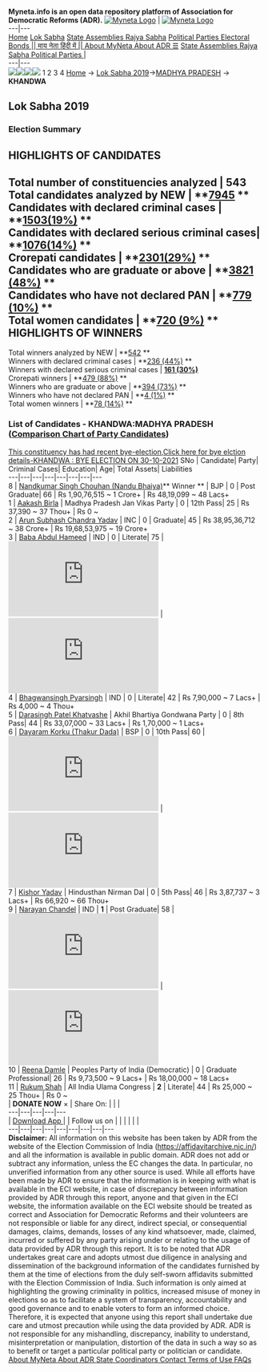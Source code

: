 **Myneta.info is an open data repository platform of Association for Democratic Reforms (ADR).**
[![Myneta Logo](https://www.myneta.info/lib/img/myneta-logo.png)](https://www.myneta.info/) | [![Myneta Logo](https://www.myneta.info/lib/img/adr-logo.png)](https://adrindia.org)  
---|---  
[Home](https://www.myneta.info/) [Lok Sabha](https://www.myneta.info/#ls "Lok Sabha") [ State Assemblies ](https://www.myneta.info/#sa "State Assemblies") [Rajya Sabha](https://www.myneta.info/#rs "Rajya Sabha") [Political Parties ](https://www.myneta.info/party "Political Parties") [ Electoral Bonds ](https://www.myneta.info/electoral_bonds "Electoral Bonds") [ || माय नेता हिंदी में || ](https://translate.google.co.in/translate?prev=hp&hl=en&js=y&u=www.myneta.info&sl=en&tl=hi&history_state0=) [ About MyNeta ](https://adrindia.org/content/about-myneta) [ About ADR ](https://adrindia.org/about-adr/who-we-are) [☰](javascript:void\(0\))
[ State Assemblies ](https://www.myneta.info/#sa "State Assemblies") [ Rajya Sabha ](https://www.myneta.info/#rs "Rajya Sabha") [ Political Parties ](https://www.myneta.info/party "Political Parties")
|   
---|---  
![](https://www.myneta.info/lib/img/banner/banner-1.png)![](https://www.myneta.info/lib/img/banner/banner-2.png)![](https://www.myneta.info/lib/img/banner/banner-3.png)![](https://www.myneta.info/lib/img/banner/banner-4.png)
1  2  3  4 
[Home](https://www.myneta.info/) → [Lok Sabha 2019](https://www.myneta.info/LokSabha2019/)→[MADHYA PRADESH](https://www.myneta.info/LokSabha2019/index.php?action=show_constituencies&state_id=45) → **KHANDWA**
### 
## Lok Sabha 2019
###  Election Summary 
HIGHLIGHTS OF CANDIDATES  
---  
Total number of constituencies analyzed |  543   
Total candidates analyzed by NEW | **[7945](https://www.myneta.info/LokSabha2019/index.php?action=summary&subAction=candidates_analyzed&sort=candidate#summary) **  
Candidates with declared criminal cases | **[1503(19%)](https://www.myneta.info/LokSabha2019/index.php?action=summary&subAction=crime&sort=candidate#summary) **  
Candidates with declared serious criminal cases| **[1076(14%)](https://www.myneta.info/LokSabha2019/index.php?action=summary&subAction=serious_crime&sort=candidate#summary) **  
Crorepati candidates | **[2301(29%)](https://www.myneta.info/LokSabha2019/index.php?action=summary&subAction=crorepati&sort=candidate#summary) **  
Candidates who are graduate or above | **[3821 (48%)](https://www.myneta.info/LokSabha2019/index.php?action=summary&subAction=education&sort=candidate#summary) **  
Candidates who have not declared PAN | **[779 (10%)](https://www.myneta.info/LokSabha2019/index.php?action=summary&subAction=without_pan&sort=candidate#summary) **  
Total women candidates | **[720 (9%)](https://www.myneta.info/LokSabha2019/index.php?action=summary&subAction=women_candidate&sort=candidate#summary) **  
HIGHLIGHTS OF WINNERS  
---  
Total winners analyzed by NEW | **[542](https://www.myneta.info/LokSabha2019/index.php?action=summary&subAction=winner_analyzed&sort=candidate#summary) **  
Winners with declared criminal cases | **[236 (44%)](https://www.myneta.info/LokSabha2019/index.php?action=summary&subAction=winner_crime&sort=candidate#summary) **  
Winners with declared serious criminal cases | **[161 (30%)](https://www.myneta.info/LokSabha2019/index.php?action=summary&subAction=winner_serious_crime&sort=candidate#summary)**  
Crorepati winners | **[479 (88%)](https://www.myneta.info/LokSabha2019/index.php?action=summary&subAction=winner_crorepati&sort=candidate#summary) **  
Winners who are graduate or above | **[394 (73%)](https://www.myneta.info/LokSabha2019/index.php?action=summary&subAction=winner_education&sort=candidate#summary) **  
Winners who have not declared PAN | **[4 (1%)](https://www.myneta.info/LokSabha2019/index.php?action=summary&subAction=winner_without_pan&sort=candidate#summary) **  
Total women winners | **[78 (14%)](https://www.myneta.info/LokSabha2019/index.php?action=summary&subAction=winner_women&sort=candidate#summary) **  
### List of Candidates - KHANDWA:MADHYA PRADESH ([Comparison Chart of Party Candidates](https://www.myneta.info/LokSabha2019/comparisonchart.php?constituency_id=683))
[This constituency has had recent bye-election,Click here for bye elction details-KHANDWA : BYE ELECTION ON 30-10-2021](https://www.myneta.info/LokSabha2019/index.php?action=show_candidates&constituency_id=1019)
SNo | Candidate| Party| Criminal Cases| Education| Age| Total Assets| Liabilities  
---|---|---|---|---|---|---|---  
8  | [Nandkumar Singh Chouhan (Nandu Bhaiya)](https://www.myneta.info/LokSabha2019/candidate.php?candidate_id=13117)** Winner ** | BJP | 0 | Post Graduate| 66 | Rs 1,90,76,515 ~ 1 Crore+ | Rs 48,19,099 ~ 48 Lacs+  
1  | [Aakash Birla](https://www.myneta.info/LokSabha2019/candidate.php?candidate_id=13118) | Madhya Pradesh Jan Vikas Party | 0 | 12th Pass| 25 | Rs 37,390 ~ 37 Thou+ | Rs 0 ~   
2  | [Arun Subhash Chandra Yadav](https://www.myneta.info/LokSabha2019/candidate.php?candidate_id=13116) | INC | 0 | Graduate| 45 | Rs 38,95,36,712 ~ 38 Crore+ | Rs 19,68,53,975 ~ 19 Crore+  
3  | [Baba Abdul Hameed](https://www.myneta.info/LokSabha2019/candidate.php?candidate_id=14075) | IND | 0 | Literate| 75 | ![](https://myneta.info/image_v2.php?myneta_folder=LokSabha2019&candidate_id=14075&col=ta) | ![](https://myneta.info/image_v2.php?myneta_folder=LokSabha2019&candidate_id=14075&col=lia)  
4  | [Bhagwansingh Pyarsingh](https://www.myneta.info/LokSabha2019/candidate.php?candidate_id=14076) | IND | 0 | Literate| 42 | Rs 7,90,000 ~ 7 Lacs+ | Rs 4,000 ~ 4 Thou+  
5  | [Darasingh Patel Khatvashe](https://www.myneta.info/LokSabha2019/candidate.php?candidate_id=13119) | Akhil Bhartiya Gondwana Party | 0 | 8th Pass| 44 | Rs 33,07,000 ~ 33 Lacs+ | Rs 1,70,000 ~ 1 Lacs+  
6  | [Dayaram Korku (Thakur Dada)](https://www.myneta.info/LokSabha2019/candidate.php?candidate_id=13120) | BSP | 0 | 10th Pass| 60 | ![](https://myneta.info/image_v2.php?myneta_folder=LokSabha2019&candidate_id=13120&col=ta) | ![](https://myneta.info/image_v2.php?myneta_folder=LokSabha2019&candidate_id=13120&col=lia)  
7  | [Kishor Yadav](https://www.myneta.info/LokSabha2019/candidate.php?candidate_id=14071) | Hindusthan Nirman Dal | 0 | 5th Pass| 46 | Rs 3,87,737 ~ 3 Lacs+ | Rs 66,920 ~ 66 Thou+  
9  | [Narayan Chandel](https://www.myneta.info/LokSabha2019/candidate.php?candidate_id=14074) | IND | **1** | Post Graduate| 58 | ![](https://myneta.info/image_v2.php?myneta_folder=LokSabha2019&candidate_id=14074&col=ta) | ![](https://myneta.info/image_v2.php?myneta_folder=LokSabha2019&candidate_id=14074&col=lia)  
10  | [Reena Damle](https://www.myneta.info/LokSabha2019/candidate.php?candidate_id=14072) | Peoples Party of India (Democratic) | 0 | Graduate Professional| 26 | Rs 9,73,500 ~ 9 Lacs+ | Rs 18,00,000 ~ 18 Lacs+  
11  | [Rukum Shah](https://www.myneta.info/LokSabha2019/candidate.php?candidate_id=14073) | All India Ulama Congress | **2** | Literate| 44 | Rs 25,000 ~ 25 Thou+ | Rs 0 ~   
|  **DONATE NOW** × |  Share On:  | [](https://api.whatsapp.com/send?text=https%3A%2F%2Fmyneta.info%2Fpunjab2022%2Findex.php%3Faction%3Dshow_constituencies%26state_id%3D19) | [](https://www.facebook.com/sharer/sharer.php?u=https%3A%2F%2Fmyneta.info%2Fpunjab2022%2Findex.php%3Faction%3Dshow_constituencies%26state_id%3D19) | [](https://twitter.com/share?url=https%3A%2F%2Fmyneta.info%2Fpunjab2022%2Findex.php%3Faction%3Dshow_constituencies%26state_id%3D19)  
---|---|---|---|---  
| [ Download App ](https://play.google.com/store/apps/details?id=com.webrosoft.myneta1&pcampaignid=pcampaignidMKT-Other-global-all-co-prtnr-py-PartBadge-Mar2515-1) | [](https://play.google.com/store/apps/details?id=com.webrosoft.myneta1&pcampaignid=pcampaignidMKT-Other-global-all-co-prtnr-py-PartBadge-Mar2515-1) |  Follow us on  | [](https://www.facebook.com/adrindia.org/) | [](https://twitter.com/adrspeaks) | [](https://groups.google.com/g/national-election-watch?hl=en&pli=1) | [](https://www.instagram.com/adrspeaks/) | [](https://www.youtube.com/user/adrspeaks) | [](https://sharechat.com/profile/adrspeaks)  
---|---|---|---|---|---|---|---|---  
**Disclaimer:** All information on this website has been taken by ADR from the website of the Election Commission of India (https://affidavitarchive.nic.in/) and all the information is available in public domain. ADR does not add or subtract any information, unless the EC changes the data. In particular, no unverified information from any other source is used. While all efforts have been made by ADR to ensure that the information is in keeping with what is available in the ECI website, in case of discrepancy between information provided by ADR through this report, anyone and that given in the ECI website, the information available on the ECI website should be treated as correct and Association for Democratic Reforms and their volunteers are not responsible or liable for any direct, indirect special, or consequential damages, claims, demands, losses of any kind whatsoever, made, claimed, incurred or suffered by any party arising under or relating to the usage of data provided by ADR through this report. It is to be noted that ADR undertakes great care and adopts utmost due diligence in analysing and dissemination of the background information of the candidates furnished by them at the time of elections from the duly self-sworn affidavits submitted with the Election Commission of India. Such information is only aimed at highlighting the growing criminality in politics, increased misuse of money in elections so as to facilitate a system of transparency, accountability and good governance and to enable voters to form an informed choice. Therefore, it is expected that anyone using this report shall undertake due care and utmost precaution while using the data provided by ADR. ADR is not responsible for any mishandling, discrepancy, inability to understand, misinterpretation or manipulation, distortion of the data in such a way so as to benefit or target a particular political party or politician or candidate. 
[ About MyNeta ](https://adrindia.org/content/about-myneta) [ About ADR ](https://adrindia.org/about-adr/who-we-are) [ State Coordinators ](https://adrindia.org/about-adr/state-coordinators) [ Contact ](https://adrindia.org/contact-us) [ Terms of Use ](https://adrindia.org/content/adr-terms-use) [ FAQs ](https://adrindia.org/content/faqs)
